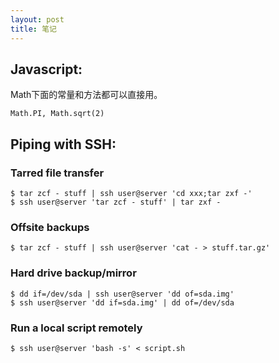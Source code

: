 ```yaml
---
layout: post
title: 笔记
---
```

## Javascript:
Math下面的常量和方法都可以直接用。

	Math.PI, Math.sqrt(2)


## Piping with SSH:

### Tarred file transfer
```
$ tar zcf - stuff | ssh user@server 'cd xxx;tar zxf -'
$ ssh user@server 'tar zcf - stuff' | tar zxf -
```

### Offsite backups
```
$ tar zcf - stuff | ssh user@server 'cat - > stuff.tar.gz'
```

### Hard drive backup/mirror
```
$ dd if=/dev/sda | ssh user@server 'dd of=sda.img'
$ ssh user@server 'dd if=sda.img' | dd of=/dev/sda
```
### Run a local script remotely
```
$ ssh user@server 'bash -s' < script.sh
```

